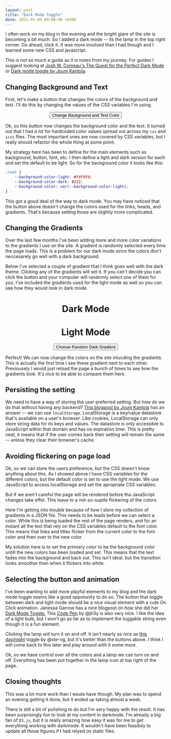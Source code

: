 ```yaml
---
layout: post
title: "Dark Mode Toggle"
date: 2021-01-04 09:00:00 +0200
---
```


I often work on my blog in the evening and the bright glare of the site is becoming a bit much. So I added a dark mode -- its the lamp in the top right corner. Go ahead, click it. It was more involved than I had though and I learned some new CSS and javascript.

This is not so much a guide as it is notes from my journey. For guides I suggest looking at [Josh W. Comeau's The Quest for the Perfect Dark Mode](https://www.joshwcomeau.com/react/dark-mode/) or [Dark mode toggle by Jouni Kantola](https://jouni.kantola.se/blog/2020-02-29/dark-mode-toggle/).

## Changing Background and Text
First, let's make a button that changes the colors of the background and text. I'll do this by changing the values of the CSS variables I'm using. 

<center>
    <div id="changeColorButton">
        <button>Change Background and Text Color</button>
    </div>
</center>

Ok, so this button now changes the background color and the text. It turned out that I had _a lot_ for hardcoded color values spread out across my `css` and `scss` files. The most important ones are now covered by CSS variables, but I really should refactor the whole thing at some point.

My strategy here has been to define for the main elements such as background, button, font, etc. I then define a light and dark version for each and set the default to be light. So for the background color it looks like this: 

```css
:root {
    --background-color-light: #fdfdfd;
    --background-color-dark: #222;
    --background-color: var(--background-color-light);
}
```

This got a good deal of the way to dark mode. You may have noticed that the button above doesn't change the colors used for the links, heads, and gradients. That's because setting those are slightly more complicated.

## Changing the Gradients
Over the last few months I've been adding more and more color variations to the gradients I use on the site. A gradient is randomly selected every time the page loads. This is a problem for our dark mode since the colors don't neccesarely go well with a dark background.

Below I've selected a couple of gradient that I think goes well with the dark theme. Clicking any of the gradients will set it. If you can't decide you can click the button and your computer will randomly select one of them for you. I've included the gradients used for the light mode as well so you can see how they would look in dark mode.

<center>
    <div class='wrapper'>
        <div class='left'>
            <h1>Dark Mode</h1>
            <div id="gradients-dark"></div>    
        </div>
        <div class='right'>
            <h1>Light Mode</h1>
            <div id="gradients-light"></div>
        </div>
    </div>
    <div id="changeGradientButton">
        <button>Choose Random Dark Gradient</button>
    </div>
</center>

Perfect! We can now change the colors on the site inlucding the gradients. This is actually the first time I see these gradient next to each other. Previousely I would just reload the page a bunch of times to see how the gradients look. It's nice to be able to compare them here.

## Persisting the setting
We need to have a way of storing the user preferred setting. But how do we do that without having any backend?  [This blogpost by Jouni Kantola](https://jouni.kantola.se/blog/2020-02-29/dark-mode-toggle/) has an answer -- we can use `localStorage`. LocalStorage is a key/value datastore that's available on a user's browser. Like cookies, LocalStorage can only store string data for its keys and values. The datastore is only accessible to JavaScript within that domain and has no expiration time. This is pretty neat, it means that if the user comes back their setting will remain the same -- unless they clear their browser's cache.

## Avoiding flickering on page load
Ok, so we can store the users preference, but the CSS doesn't know anything about this. As I showed above I have CSS variables for the different colors, but the default color is set to use the light mode. We use JavaScript to access localStorage and set the apropriate CSS variables.

But if we aren't careful the page will be rendered before tha JavaScript changes take effet. This leave to a not-so-suptle flickering of the colors. 

Here I'm getting into trouble because of how I store my collection of gradients in a JSON file. This needs to be leads before we can select a color. While this is being loaded the rest of the page renders, and for an instant all the text that rely on the CSS variables default to the font color. This means that links and titles flicker from the current color to the font color and then over to the new color.

My solution here is to set the primiary color to be the background color untill the new colors has been loaded and set. This means that the text fades into the background and back out. This isn't ideal, but the transition looks smoother then when it flickers into white.

## Selecting the button and animation
I've been wanting to add more playful elements to my blog and the dark mode toggle seems like a good oppotunity to do so. The button that toggle between dark and light mode should be a nice visual element with a cute On Click animation. Janessa Garrow has a nice blogpost on how she did her [Dark Mode Toggle.](https://janessagarrow.com/blog/css-dark-mode-toggle/) This [Code Pen](https://codepen.io/jh3y/pen/VwjgdLj) by @jh3y is also very nice. I like the idea of a light bulb, but I won't go as far as to implement the tuggable string even though it is a fun element.

<center>
    <div id='lightbulb'></div>
</center>

Clicking the lamp will turn it on and off. It isn't nearly as nice as [this day/night](https://codepen.io/ste-vg/pen/oNgrYOb) toggle by @ste-vg, but it's better than the buttons above. I think I will come back to this later and play around with it some more.

Ok, so we have control over all the colors and a lamp we can turn on and off. Everything has been put together in the lamp icon at top right of the page.

## Closing thoughts
This was a lot more work than I woule have though. My plan was to spend an evening getting it done, but it ended up taking almost a week. 

There is still a bit of polishing to do but I'm very happy with the result. It has been surprisingly fun to look at my content in darkmode. I'm already a big fan of `D3.js`, but it is really amazing how easy it was for me to get everything working with darkmode. It wouldn't have been feasibily to update all those figures if I had relyed on static files. 

<link rel="stylesheet" href="/css/dark-mode.css">
<script type='text/javascript'  src='/js/dark-mode/dark-mode.js'></script>
<script type='text/javascript'  src='/js/dark-mode/add-gradients.js'></script>